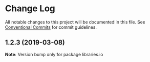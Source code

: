 # Change Log

All notable changes to this project will be documented in this file.
See [Conventional Commits](https://conventionalcommits.org) for commit guidelines.

## 1.2.3 (2019-03-08)

**Note:** Version bump only for package libraries.io
